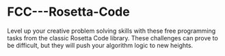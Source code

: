# FCC---Rosetta-Code
Level up your creative problem solving skills with these free programming tasks from the classic Rosetta Code library.  These challenges can prove to be difficult, but they will push your algorithm logic to new heights.
